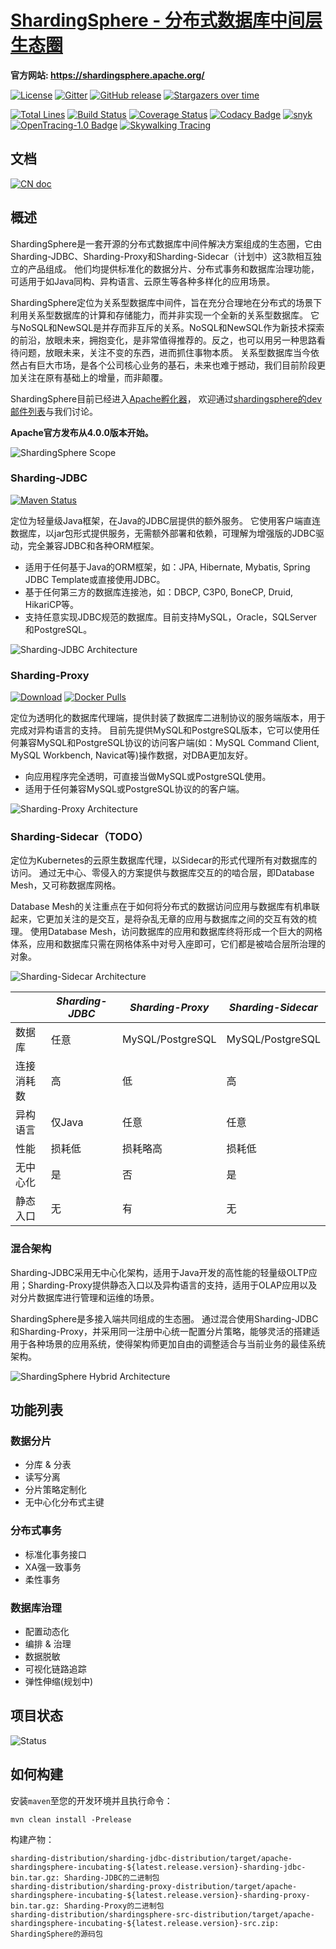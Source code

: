 # [ShardingSphere - 分布式数据库中间层生态圈](https://shardingsphere.apache.org/index_zh.html)

**官方网站: https://shardingsphere.apache.org/**

[![License](https://img.shields.io/badge/license-Apache%202-4EB1BA.svg)](https://www.apache.org/licenses/LICENSE-2.0.html)
[![Gitter](https://badges.gitter.im/shardingsphere/shardingsphere.svg)](https://gitter.im/shardingsphere/Lobby)
[![GitHub release](https://img.shields.io/github/release/apache/incubator-shardingsphere.svg)](https://github.com/apache/incubator-shardingsphere/releases)
[![Stargazers over time](https://starchart.cc/apache/incubator-shardingsphere.svg)](https://starchart.cc/apache/incubator-shardingsphere)

[![Total Lines](https://tokei.rs/b1/github/apache/incubator-shardingsphere?category=lines)](https://github.com/apache/incubator-shardingsphere)
[![Build Status](https://travis-ci.org/apache/incubator-shardingsphere.svg?branch=dev)](https://travis-ci.org/apache/incubator-shardingsphere)
[![Coverage Status](https://coveralls.io/repos/github/apache/incubator-shardingsphere/badge.svg?branch=dev)](https://coveralls.io/github/apache/incubator-shardingsphere?branch=dev)
[![Codacy Badge](https://api.codacy.com/project/badge/Grade/278600ed40ad48e988ab485b439abbcd)](https://www.codacy.com/app/terrymanu/sharding-sphere?utm_source=github.com&amp;utm_medium=referral&amp;utm_content=sharding-sphere/sharding-sphere&amp;utm_campaign=Badge_Grade)
[![snyk](https://snyk.io/test/github/apache/incubator-shardingsphere/badge.svg?targetFile=pom.xml)](https://snyk.io/test/github/apache/incubator-shardingsphere?targetFile=pom.xml)
[![OpenTracing-1.0 Badge](https://img.shields.io/badge/OpenTracing--1.0-enabled-blue.svg)](http://opentracing.io)
[![Skywalking Tracing](https://img.shields.io/badge/Skywalking%20Tracing-enable-brightgreen.svg)](https://github.com/apache/skywalking)

## 文档

[![CN doc](https://img.shields.io/badge/文档-中文版-blue.svg)](https://shardingsphere.apache.org/document/current/cn/overview/)

## 概述

ShardingSphere是一套开源的分布式数据库中间件解决方案组成的生态圈，它由Sharding-JDBC、Sharding-Proxy和Sharding-Sidecar（计划中）这3款相互独立的产品组成。
他们均提供标准化的数据分片、分布式事务和数据库治理功能，可适用于如Java同构、异构语言、云原生等各种多样化的应用场景。

ShardingSphere定位为关系型数据库中间件，旨在充分合理地在分布式的场景下利用关系型数据库的计算和存储能力，而并非实现一个全新的关系型数据库。
它与NoSQL和NewSQL是并存而非互斥的关系。NoSQL和NewSQL作为新技术探索的前沿，放眼未来，拥抱变化，是非常值得推荐的。反之，也可以用另一种思路看待问题，放眼未来，关注不变的东西，进而抓住事物本质。
关系型数据库当今依然占有巨大市场，是各个公司核心业务的基石，未来也难于撼动，我们目前阶段更加关注在原有基础上的增量，而非颠覆。

ShardingSphere目前已经进入[Apache孵化器](http://incubator.apache.org/projects/shardingsphere.html)，
欢迎通过[shardingsphere的dev邮件列表](mailto:dev@shardingsphere.apache.org)与我们讨论。

__Apache官方发布从4.0.0版本开始。__

![ShardingSphere Scope](https://shardingsphere.apache.org//document/current/img/shardingsphere-scope_cn.png)

### Sharding-JDBC

[![Maven Status](https://maven-badges.herokuapp.com/maven-central/org.apache.shardingsphere/sharding-jdbc/badge.svg)](https://mvnrepository.com/artifact/org.apache.shardingsphere/sharding-jdbc)

定位为轻量级Java框架，在Java的JDBC层提供的额外服务。
它使用客户端直连数据库，以jar包形式提供服务，无需额外部署和依赖，可理解为增强版的JDBC驱动，完全兼容JDBC和各种ORM框架。

* 适用于任何基于Java的ORM框架，如：JPA, Hibernate, Mybatis, Spring JDBC Template或直接使用JDBC。
* 基于任何第三方的数据库连接池，如：DBCP, C3P0, BoneCP, Druid, HikariCP等。
* 支持任意实现JDBC规范的数据库。目前支持MySQL，Oracle，SQLServer和PostgreSQL。

![Sharding-JDBC Architecture](https://shardingsphere.apache.org//document/current/img/sharding-jdbc-brief.png)

### Sharding-Proxy

[![Download](https://img.shields.io/badge/release-download-orange.svg)](https://www.apache.org/dyn/closer.cgi?path=incubator/shardingsphere/4.0.0-RC2.2-1.8/apache-shardingsphere-incubating-4.0.0-RC2.2-1.8-sharding-proxy-bin.tar.gz)
[![Docker Pulls](https://img.shields.io/docker/pulls/shardingsphere/sharding-proxy.svg)](https://store.docker.com/community/images/shardingsphere/sharding-proxy)

定位为透明化的数据库代理端，提供封装了数据库二进制协议的服务端版本，用于完成对异构语言的支持。
目前先提供MySQL和PostgreSQL版本，它可以使用任何兼容MySQL和PostgreSQL协议的访问客户端(如：MySQL Command Client, MySQL Workbench, Navicat等)操作数据，对DBA更加友好。

* 向应用程序完全透明，可直接当做MySQL或PostgreSQL使用。
* 适用于任何兼容MySQL或PostgreSQL协议的的客户端。

![Sharding-Proxy Architecture](https://shardingsphere.apache.org//document/current/img/sharding-proxy-brief_v2.png)

### Sharding-Sidecar（TODO）

定位为Kubernetes的云原生数据库代理，以Sidecar的形式代理所有对数据库的访问。
通过无中心、零侵入的方案提供与数据库交互的的啮合层，即Database Mesh，又可称数据库网格。

Database Mesh的关注重点在于如何将分布式的数据访问应用与数据库有机串联起来，它更加关注的是交互，是将杂乱无章的应用与数据库之间的交互有效的梳理。
使用Database Mesh，访问数据库的应用和数据库终将形成一个巨大的网格体系，应用和数据库只需在网格体系中对号入座即可，它们都是被啮合层所治理的对象。

![Sharding-Sidecar Architecture](https://shardingsphere.apache.org//document/current/img/sharding-sidecar-brief_v2.png)

|           | *Sharding-JDBC* | *Sharding-Proxy* | *Sharding-Sidecar* |
| --------- | --------------- | ---------------- | ------------------ |
| 数据库     | 任意            | MySQL/PostgreSQL | MySQL/PostgreSQL   |
| 连接消耗数 | 高              | 低               | 高                  |
| 异构语言   | 仅Java          | 任意             | 任意                |
| 性能       | 损耗低          | 损耗略高          | 损耗低              |
| 无中心化   | 是              | 否               | 是                  |
| 静态入口   | 无              | 有               | 无                  |

### 混合架构

Sharding-JDBC采用无中心化架构，适用于Java开发的高性能的轻量级OLTP应用；Sharding-Proxy提供静态入口以及异构语言的支持，适用于OLAP应用以及对分片数据库进行管理和运维的场景。

ShardingSphere是多接入端共同组成的生态圈。
通过混合使用Sharding-JDBC和Sharding-Proxy，并采用同一注册中心统一配置分片策略，能够灵活的搭建适用于各种场景的应用系统，使得架构师更加自由的调整适合与当前业务的最佳系统架构。

![ShardingSphere Hybrid Architecture](https://shardingsphere.apache.org//document/current/img/shardingsphere-hybrid.png)

## 功能列表

### 数据分片

* 分库 & 分表
* 读写分离
* 分片策略定制化
* 无中心化分布式主键

### 分布式事务

* 标准化事务接口
* XA强一致事务
* 柔性事务

### 数据库治理

* 配置动态化
* 编排 & 治理
* 数据脱敏
* 可视化链路追踪
* 弹性伸缩(规划中)

## 项目状态

![Status](https://shardingsphere.apache.org/document/current/img/shardingsphere-status_cn.png)

## 如何构建

安装`maven`至您的开发环境并且执行命令：

```shell
mvn clean install -Prelease
``` 

构建产物：

```
sharding-distribution/sharding-jdbc-distribution/target/apache-shardingsphere-incubating-${latest.release.version}-sharding-jdbc-bin.tar.gz: Sharding-JDBC的二进制包
sharding-distribution/sharding-proxy-distribution/target/apache-shardingsphere-incubating-${latest.release.version}-sharding-proxy-bin.tar.gz: Sharding-Proxy的二进制包
sharding-distribution/shardingsphere-src-distribution/target/apache-shardingsphere-incubating-${latest.release.version}-src.zip: ShardingSphere的源码包
```
